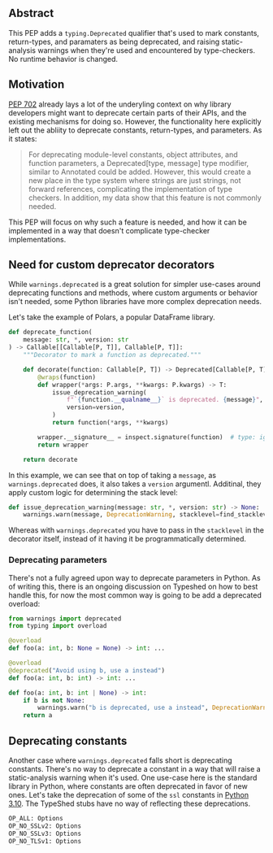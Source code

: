 ## Abstract

This PEP adds a `typing.Deprecated` qualifier that's used to mark constants, return-types, and paramaters as being deprecated, and raising static-analysis warnings when they're used and encountered by type-checkers. No runtime behavior is changed.

## Motivation

[PEP 702](https://peps.python.org/pep-0702/) already lays a lot of the underyling context on why library developers might want to deprecate certain parts of their APIs, and the existing mechanisms for doing so. However, the functionality here explicitly left out the abliity to deprecate constants, return-types, and parameters. As it states: 

> For deprecating module-level constants, object attributes, and function parameters, a Deprecated[type, message] type modifier, similar to Annotated could be added. However, this would create a new place in the type system where strings are just strings, not forward references, complicating the implementation of type checkers. In addition, my data show that this feature is not commonly needed.

This PEP will focus on why such a feature is needed, and how it can be implemented in a way that doesn't complicate type-checker implementations.

## Need for custom deprecator decorators

While `warnings.deprecated` is a great solution for simpler use-cases around deprecating functions and methods, where custom arguments or behavior isn't needed, some Python libraries have more complex deprecation needs.

Let's take the example of Polars, a popular DataFrame library.

```python
def deprecate_function(
    message: str, *, version: str
) -> Callable[[Callable[P, T]], Callable[P, T]]:
    """Decorator to mark a function as deprecated."""

    def decorate(function: Callable[P, T]) -> Deprecated[Callable[P, T]]:
        @wraps(function)
        def wrapper(*args: P.args, **kwargs: P.kwargs) -> T:
            issue_deprecation_warning(
                f"`{function.__qualname__}` is deprecated. {message}",
                version=version,
            )
            return function(*args, **kwargs)

        wrapper.__signature__ = inspect.signature(function)  # type: ignore[attr-defined]
        return wrapper

    return decorate
```

In this example, we can see that on top of taking a `message`, as `warnings.deprecated` does, it also takes a `version` argumentl. Additinal, they apply custom logic for determining the stack level:

```python
def issue_deprecation_warning(message: str, *, version: str) -> None:
    warnings.warn(message, DeprecationWarning, stacklevel=find_stacklevel())
```

Whereas with `warnings.deprecated` you have to pass in the `stacklevel` in the decorator itself, instead of it having it be programmatically determined.

### Deprecating parameters

There's not a fully agreed upon way to deprecate parameters in Python. As of writing this, there is an ongoing discussion on Typeshed on how to best handle this, for now the most common way is going to be add a deprecated overload:

```python
from warnings import deprecated
from typing import overload

@overload
def foo(a: int, b: None = None) -> int: ...

@overload
@deprecated("Avoid using b, use a instead")
def foo(a: int, b: int) -> int: ...

def foo(a: int, b: int | None) -> int:
    if b is not None:
        warnings.warn("b is deprecated, use a instead", DeprecationWarning, stacklevel=2)
    return a
```

## Deprecating constants

Another case where `warnings.deprecated` falls short is deprecating constants. There's no way to deprecate a constant in a way that will raise a static-analysis warning when it's used. One use-case here is the standard library in Python, where constants are often deprecated in favor of new ones. Let's take the deprecation of some of the `ssl` constants in [Python 3.10](https://github.com/python/cpython/commit/2875c603b2a7691b55c2046aca54831c91efda8e). The TypeShed stubs have no way of reflecting these deprecations.

```python
OP_ALL: Options
OP_NO_SSLv2: Options
OP_NO_SSLv3: Options
OP_NO_TLSv1: Options
```
